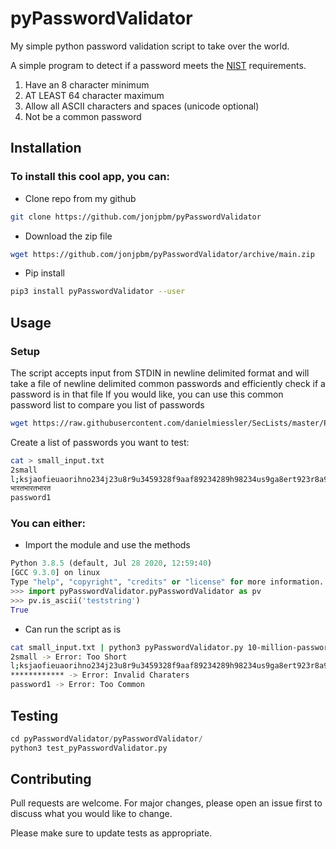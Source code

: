 
# pyPasswordValidator  
My simple python password validation script to take over the world.

A simple program to detect if a password meets the [NIST](https://nam04.safelinks.protection.outlook.com/?url=https%3A%2F%2Fwww.nist.gov%2F&data=04%7C01%7CJonDuarte%40iheartmedia.com%7Cdefb1f313bae4df7ec2008d8b9a1d959%7C122a527e5b714eba878d9810b495b9e3%7C0%7C0%7C637463452070111718%7CUnknown%7CTWFpbGZsb3d8eyJWIjoiMC4wLjAwMDAiLCJQIjoiV2luMzIiLCJBTiI6Ik1haWwiLCJXVCI6Mn0%3D%7C1000&sdata=08ikdwZel28rsztRT%2Bm3SzIHDbhchJeVUjFOh5S8tgg%3D&reserved=0) requirements.

1.  Have an 8 character minimum
2.  AT LEAST 64 character maximum
3.  Allow all ASCII characters and spaces (unicode optional)
4.  Not be a common password
  
## Installation  
  
### To install this cool app, you can:  
  
- Clone repo from my github  
```bash  
git clone https://github.com/jonjpbm/pyPasswordValidator  
```  
  
- Download the zip file  
```bash  
wget https://github.com/jonjpbm/pyPasswordValidator/archive/main.zip  
```  
 - Pip install  
```bash  
pip3 install pyPasswordValidator --user  
```  
## Usage  
### Setup
The script accepts input from STDIN in newline delimited format and will take a file of newline delimited common passwords and efficiently check if a password is in that file
If you would like, you can use this common password list to compare you list of passwords
```bash
wget https://raw.githubusercontent.com/danielmiessler/SecLists/master/Passwords/Common-Credentials/10-million-password-list-top-1000000.txt
```
Create a list of passwords you want to test:
```bash
cat > small_input.txt  
2small  
l;ksjaofieuaorihno234j23u8r9u3459328f9aaf89234289h98234us9ga8ert923r8a9gje8w9r3tr2j;o32ijq42oqijg8ewoa4ur8439q324gj9849gjao4i  
भारतभारतभारत  
password1
```
### You can either:  
- Import the module and use the methods  
```python  
Python 3.8.5 (default, Jul 28 2020, 12:59:40) 
[GCC 9.3.0] on linux
Type "help", "copyright", "credits" or "license" for more information.
>>> import pyPasswordValidator.pyPasswordValidator as pv
>>> pv.is_ascii('teststring')
True
```  
- Can run the script as is
```bash
cat small_input.txt | python3 pyPasswordValidator.py 10-million-password-list-top-1000000.txt  
2small -> Error: Too Short  
l;ksjaofieuaorihno234j23u8r9u3459328f9aaf89234289h98234us9ga8ert923r8a9gje8w9r3tr2j;o32ijq42oqijg8ewoa4ur8439q324gj9849gjao4i -> Error: Too Long  
************ -> Error: Invalid Charaters  
password1 -> Error: Too Common 
```  
  
## Testing  
  
```python  
cd pyPasswordValidator/pyPasswordValidator/
python3 test_pyPasswordValidator.py 
```  
  
## Contributing  
Pull requests are welcome. For major changes, please open an issue first to discuss what you would like to change.  
  
Please make sure to update tests as appropriate.
